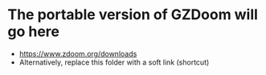 # The portable version of GZDoom will go here
- https://www.zdoom.org/downloads
- Alternatively, replace this folder with a soft link (shortcut)